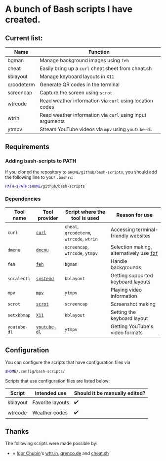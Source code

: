 
# A bunch of Bash scripts I have created.

## Current list:

| Name               | Function                                                  |
| -                  | -                                                         |
| bgman              | Manage background images using `feh`                      |
| cheat              | Easily bring up a `curl` cheat sheet from cheat.sh        |
| kblayout           | Manage keyboard layouts in `X11`                          |
| qrcodeterm         | Generate QR codes in the terminal                         |
| screencap          | Capture the screen using `scrot`                          |
| wtrcode            | Read weather information via `curl` using location codes  |
| wtrin              | Read weather information via `curl` using input arguments |
| ytmpv              | Stream YouTube videos via `mpv` using `youtube-dl`        |

## Requirements

### Adding bash-scripts to PATH

If you cloned the repository to `$HOME/github/bash-scripts`, you should add the following line to your `.bashrc`:

```sh
PATH=$PATH:$HOME/github/bash-scripts
```

### Dependencies

| Tool name    | Tool provider                                                            | Script where the tool is used             | Reason for use                                                               |
| -            | -                                                                        | -                                         | -                                                                            |
| `curl`       | [`curl`](https://curl.se/)                                               | `cheat`, `qrcodeterm`, `wtrcode`, `wtrin` | Accessing terminal-friendly websites                                         |
| `dmenu`      | [`dmenu`](https://tools.suckless.org/dmenu/)                             | `screencap`, `wtrcode`, `ytmpv`           | Selection making, alternatively use [`fzf`](https://github.com/junegunn/fzf) |
| `feh`        | [`feh`](https://github.com/derf/feh)                                     | `bgman`                                   | Handle backgrounds                                                           |
| `socalectl`  | [`systemd`](https://systemd.io/)                                         | `kblayout`                                | Getting supported keyboard layouts                                           |
| `mpv`        | [`mpv`](https://mpv.io/)                                                 | `ytmpv`                                   | Playing video information                                                    |
| `scrot`      | [`scrot`](https://manpages.ubuntu.com/manpages/xenial/man1/scrot.1.html) | `screencap`                               | Screenshot making                                                            |
| `setxkbmap`  | [`X11`](https://www.x.org/wiki/)                                         | `kblayout`                                | Setting the keyboard layout                                                  |
| `youtube-dl` | [`youtube-dl`](https://youtube-dl.org/)                                  | `ytmpv`                                   | Getting YouTube's video formats                                              |

## Configuration

You can configure the scripts that have configuration files via
```sh
$HOME/.config/bash-scripts/
```

Scripts that use configuration files are listed below:

| Script             | Intended use                      | Should it be manually edited? |
| -                  | -                                 | -                             |
| kblayout           | Favorite layouts                  | ✔️                             |
| wtrcode            | Weather codes                     | ✔️                             |

## Thanks

The following scripts were made possible by:

- ⭐ [Igor Chubin](https://github.com/chubin)'s [wttr.in](https://github.com/chubin/wttr.in), [qrenco.de](https://github.com/chubin/qrenco.de) and [cheat.sh](https://github.com/chubin/cheat.sh)

